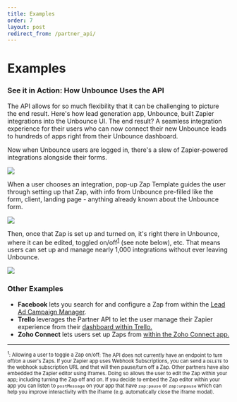 ```yaml
---
title: Examples
order: 7
layout: post
redirect_from: /partner_api/
---
```


# Examples

### See it in Action: How Unbounce Uses the API

The API allows for so much flexibility that it can be challenging to picture the end result. Here's how lead generation app, Unbounce, built Zapier integrations into the Unbounce UI. The end result? A seamless integration experience for their users who can now connect their new Unbounce leads to hundreds of apps right from their Unbounce dashboard.

Now when Unbounce users are logged in, there's a slew of Zapier-powered integrations alongside their forms.

![](https://cdn.zapier.com/storage/photos/9e769e34030c2bbcf2fb80b827d69c22.png)

When a user chooses an integration, pop-up Zap Template guides the user through setting up that Zap, with info from Unbounce pre-filled like the form, client, landing page - anything already known about the Unbounce form. 

![](https://cdn.zapier.com/storage/photos/edcf17488c8250dca213ed2083846fc5.png)

Then, once that Zap is set up and turned on, it's right there in Unbounce, where it can be edited, toggled on/off<sup>[1](#toggle-on-off-caveat)</sup> (see note below), etc. That means users can set up and manage nearly 1,000 integrations without ever leaving Unbounce.

![](https://cdn.zapier.com/storage/photos/05fec8dfe5a382bcfbcfe44c6139f14e.png)

### Other Examples

- **Facebook** lets you search for and configure a Zap from within the [Lead Ad Campaign Manager](https://cdn.zapier.com/storage/photos/73d073d363d0eae104ccdb159eaba8cd.gif).
- **Trello** leverages the Partner API to let the user manage their Zapier experience from their [dashboard within Trello.](http://blog.trello.com/zapier-power-up-for-trello)
- **Zoho Connect** lets users set up Zaps from [within the Zoho Connect app.](https://cdn.zapier.com/storage/photos/e02db0c000ed037b3385b813b3f1303c.gif)

-----

<div style="font-size: 80%">

<bold><sup id="toggle-on-off-caveat">1</sup>: Allowing a user to toggle a Zap on/off</bold>: The API does not currently have an endpoint to turn off/on a user's Zaps. If your Zapier app uses Webhook Subscriptions, you can send a <code>DELETE</code> to the webhook subscription URL and that will then pause/turn off a Zap. Other partners have also embedded the Zapier editor using iframes. Doing so allows the user to edit the Zap within your app; including turning the Zap off and on. If you decide to embed the Zap editor within your app you can listen to <code>postMessage</code> on your app that have <code>zap:pause</code> or <code>zap:unpause</code> which can help you improve interactivity with the iframe (e.g. automatically close the iframe modal).

</div>
